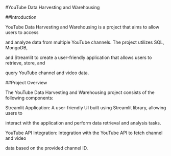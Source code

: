 #YouTube Data Harvesting and Warehousing

##Introduction

YouTube Data Harvesting and Warehousing is a project that aims to allow users to access 

and analyze data from multiple YouTube channels. The project utilizes SQL, MongoDB, 

and Streamlit to create a user-friendly application that allows users to retrieve, store, and 

query YouTube channel and video data.

##Project Overview

The YouTube Data Harvesting and Warehousing project consists of the following components:

Streamlit Application: A user-friendly UI built using Streamlit library, allowing users to 

interact with the application and perform data retrieval and analysis tasks.

YouTube API Integration: Integration with the YouTube API to fetch channel and video 

data based on the provided channel ID.
